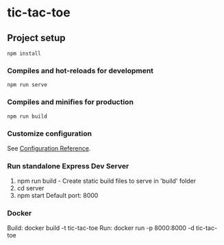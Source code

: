 # tic-tac-toe

## Project setup

```
npm install
```

### Compiles and hot-reloads for development

```
npm run serve
```

### Compiles and minifies for production

```
npm run build
```

### Customize configuration

See [Configuration Reference](https://cli.vuejs.org/config/).

### Run standalone Express Dev Server

1. npm run build - Create static build files to serve in 'build' folder
2. cd server
3. npm start
   Default port: 8000

### Docker

Build:
docker build -t tic-tac-toe
Run:
docker run -p 8000:8000 -d tic-tac-toe
